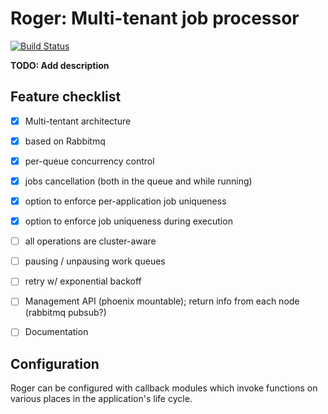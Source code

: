 # Roger: Multi-tenant job processor

[![Build Status](https://travis-ci.org/arjan/decorator.png?branch=master)](https://travis-ci.org/bettyblocks/roger)


**TODO: Add description**

## Feature checklist

- [x] Multi-tentant architecture
- [x] based on Rabbitmq
- [x] per-queue concurrency control
- [x] jobs cancellation (both in the queue and while running)
- [x] option to enforce per-application job uniqueness
- [x] option to enforce job uniqueness during execution
- [ ] all operations are cluster-aware
- [ ] pausing / unpausing work queues
- [ ] retry w/ exponential backoff
- [ ] Management API (phoenix mountable); return info from each node (rabbitmq pubsub?)
- [ ] Documentation


## Configuration

Roger can be configured with callback modules which invoke functions
on various places in the application's life cycle.
